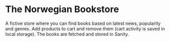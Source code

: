 # The Norwegian Bookstore

A fictive store where you can find books based on latest news, popularity and genres. Add products to cart and remove them (cart activity is saved in local storage). The books are fetched and stored in Sanity. 
